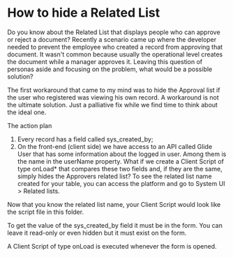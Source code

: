 # How to hide a Related List

Do you know about the Related List that displays people who can approve or reject a document?
Recently a scenario came up where the developer needed to prevent the employee who created a record from approving that document.
It wasn't common because usually the operational level creates the document while a manager approves it.
Leaving this question of personas aside and focusing on the problem, what would be a possible solution?

The first workaround that came to my mind was to hide the Approval list if the user who registered was viewing his own record.
A workaround is not the ultimate solution. Just a palliative fix while we find time to think about the ideal one.

The action plan

1) Every record has a field called sys_created_by;
2) On the front-end (client side) we have access to an API called Glide User that has some information about the logged in user. Among them is the name in the userName property.
What if we create a Client Script of type onLoad* that compares these two fields and, if they are the same, simply hides the Approvers related list?
To see the related list name created for your table, you can access the platform and go to System UI > Related lists.

Now that you know the related list name, your Client Script would look like the script file in this folder.

To get the value of the sys_created_by field it must be in the form. You can leave it read-only or even hidden but it must exist on the form.

A Client Script of type onLoad is executed whenever the form is opened.